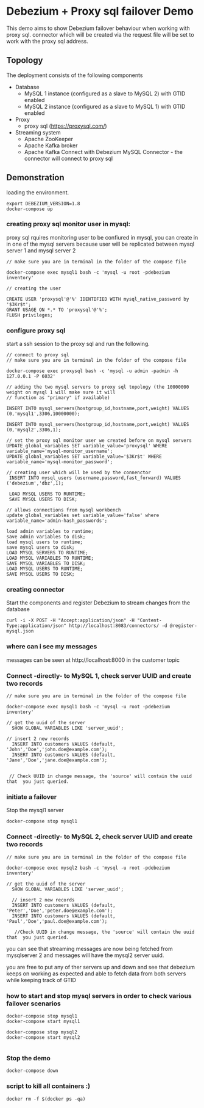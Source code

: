 # Debezium + Proxy sql failover Demo

This demo aims to show Debezium failover behaviour when working with proxy sql.
connector which will be created via the request file will be set to work with the proxy sql address.

## Topology

The deployment consists of the following components

* Database
  * MySQL 1 instance (configured as a slave to MySQL 2) with GTID enabled
  * MySQL 2 instance (configured as a slave to MySQL 1) with GTID enabled
* Proxy
	* proxy sql (https://proxysql.com/)
* Streaming system
  * Apache ZooKeeper
  * Apache Kafka broker
  * Apache Kafka Connect with Debezium MySQL Connector - the connector will connect to proxy sql

## Demonstration
loading the environment.
```
export DEBEZIUM_VERSION=1.8
docker-compose up
```

### creating proxy sql monitor user in mysql:
proxy sql rquires monitoring user to be confiured in mysql,  you can create in in one of the mysql servers because user will be replicated between mysql server 1 and mysql server 2
```
// make sure you are in terminal in the folder of the compose file

docker-compose exec mysql1 bash -c 'mysql -u root -pdebezium inventory'

// creating the user

CREATE USER 'proxysql'@'%' IDENTIFIED WITH mysql_native_password by '$3Kr$t';
GRANT USAGE ON *.* TO 'proxysql'@'%';
FLUSH privileges;
```

### configure proxy sql
start a ssh session to the proxy sql and run the following.

```
// connect to proxy sql
// make sure you are in terminal in the folder of the compose file

docker-compose exec proxysql bash -c 'mysql -u admin -padmin -h 127.0.0.1 -P 6032'

// adding the two mysql servers to proxy sql topology (the 10000000 weight on mysql 1 will make sure it will
// function as "primary" if available) 

INSERT INTO mysql_servers(hostgroup_id,hostname,port,weight) VALUES (0,'mysql1',3306,10000000);

INSERT INTO mysql_servers(hostgroup_id,hostname,port,weight) VALUES (0,'mysql2',3306,1);

// set the proxy sql monitor user we created before on mysql servers
UPDATE global_variables SET variable_value='proxysql' WHERE variable_name='mysql-monitor_username';
UPDATE global_variables SET variable_value='$3Kr$t' WHERE variable_name='mysql-monitor_password';

// creating user which will be used by the connenctor
 INSERT INTO mysql_users (username,password,fast_forward) VALUES ('debezium','dbz',1);

 LOAD MYSQL USERS TO RUNTIME;
 SAVE MYSQL USERS TO DISK;

// allows connections from mysql workbench
update global_variables set variable_value='false' where variable_name='admin-hash_passwords';

load admin variables to runtime; 
save admin variables to disk;
load mysql users to runtime;
save mysql users to disk;
LOAD MYSQL SERVERS TO RUNTIME;
LOAD MYSQL VARIABLES TO RUNTIME;
SAVE MYSQL VARIABLES TO DISK;   
LOAD MYSQL USERS TO RUNTIME;
SAVE MYSQL USERS TO DISK;

```

### creating connector
Start the components and register Debezium to stream changes from the database
```
curl -i -X POST -H "Accept:application/json" -H "Content-Type:application/json" http://localhost:8083/connectors/ -d @register-mysql.json
```

### where can i see my messages 
messages can be seen at http://localhost:8000 in the customer topic


### Connect -directly- to MySQL 1, check server UUID and create two records
```
// make sure you are in terminal in the folder of the compose file

docker-compose exec mysql1 bash -c 'mysql -u root -pdebezium inventory'

// get the uuid of the server
  SHOW GLOBAL VARIABLES LIKE 'server_uuid';
  
// insert 2 new records
  INSERT INTO customers VALUES (default, 'John','Doe','john.doe@example.com');
  INSERT INTO customers VALUES (default, 'Jane','Doe','jane.doe@example.com');
  
  
 // Check UUID in change message, the 'source' will contain the uuid that  you just queried.
```

### initiate a failover

Stop the mysql1 server
```
docker-compose stop mysql1
```
### Connect -directly- to MySQL 2, check server UUID and create two records

```
// make sure you are in terminal in the folder of the compose file

docker-compose exec mysql2 bash -c 'mysql -u root -pdebezium inventory'

// get the uuid of the server
  SHOW GLOBAL VARIABLES LIKE 'server_uuid';
  
  // insert 2 new records
  INSERT INTO customers VALUES (default, 'Peter','Doe','peter.doe@example.com');
  INSERT INTO customers VALUES (default, 'Paul','Doe','paul.doe@example.com');
  
   //Check UUID in change message, the 'source' will contain the uuid that  you just queried.
```

you can see that streaming messages are now being fetched from mysqlserver 2 and messages will have the mysql2 server uuid.

you are free to put any of ther servers up and down and see that debezium keeps on working as expected and able to fetch data from both servers while keeping track of GTID

### how to start and stop mysql servers in order to check various failover scenarios
```
docker-compose stop mysql1
docker-compose start mysql1

docker-compose stop mysql2
docker-compose start mysql2


```

### Stop the demo
```
docker-compose down
```
### script to kill all containers :)
```
docker rm -f $(docker ps -qa)
```
